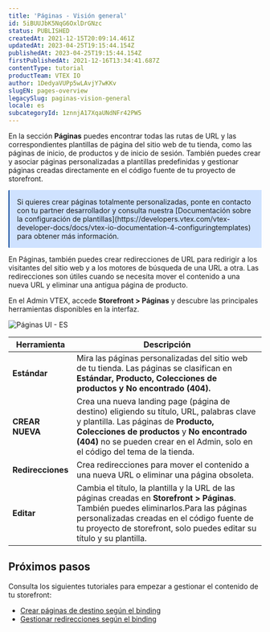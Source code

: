 ```yaml
---
title: 'Páginas - Visión general'
id: 5iBUUJbK5NqG6OxlDrGNzc
status: PUBLISHED
createdAt: 2021-12-15T20:09:14.461Z
updatedAt: 2023-04-25T19:15:44.154Z
publishedAt: 2023-04-25T19:15:44.154Z
firstPublishedAt: 2021-12-16T13:34:41.687Z
contentType: tutorial
productTeam: VTEX IO
author: 1DedyaVUPp5wLAvjY7wKKv
slugEN: pages-overview
legacySlug: paginas-vision-general
locale: es
subcategoryId: 1znnjA17XqaUNdNFr42PW5
---
```


En la sección **Páginas** puedes encontrar todas las rutas de URL y las correspondientes plantillas de página del sitio web de tu tienda, como las páginas de inicio, de productos y de inicio de sesión. También puedes crear y asociar páginas personalizadas a plantillas predefinidas y gestionar páginas creadas directamente en el código fuente de tu proyecto de storefront. 

<div style="background-color:#cfe2ff; border-left: 2px solid #084298; border-top-left-radius: 2px; border-bottom-left-radius: 2px; margin-bottom: 10px; padding: 15px">
   Si quieres crear páginas totalmente personalizadas, ponte en contacto con tu partner desarrollador y consulta nuestra [Documentación sobre la configuración de plantillas](https://developers.vtex.com/vtex-developer-docs/docs/vtex-io-documentation-4-configuringtemplates) para obtener más información.
</div>

En Páginas, también puedes crear redirecciones de URL para redirigir a los visitantes del sitio web y a los motores de búsqueda de una URL a otra. Las redirecciones son útiles cuando se necesita mover el contenido a una nueva URL y eliminar una antigua página de producto.

En el Admin VTEX, accede **Storefront > Páginas** y descubre las principales herramientas disponibles en la interfaz.

![Páginas UI - ES](https://raw.githubusercontent.com/vtexdocs/help-center-content/refs/heads/main/docs/es/tutorials/storefront/p%C3%A1ginas/paginas-vision-general_1.png)

| **Herramienta** | **Descripción** |
| ---------- | ---------- |
| **Estándar** | Mira las páginas personalizadas del sitio web de tu tienda. Las páginas se clasifican en **Estándar, Producto, Colecciones de productos y No encontrado (404).**|
| **CREAR NUEVA** | Crea una nueva landing page (página de destino) eligiendo su título, URL, palabras clave y plantilla. Las páginas de **Producto, Colecciones de productos** y **No encontrado (404)** no se pueden crear en el Admin, solo en el código del tema de la tienda.|
| **Redirecciones** | Crea redirecciones para mover el contenido a una nueva URL o eliminar una página obsoleta. |
|**Editar** | Cambia el título, la plantilla y la URL de las páginas creadas en **Storefront > Páginas**. También puedes eliminarlos.Para las páginas personalizadas creadas en el código fuente de tu proyecto de storefront, solo puedes editar su título y su plantilla. |

## Próximos pasos

Consulta los siguientes tutoriales para empezar a gestionar el contenido de tu storefront:
- [Crear páginas de destino según el binding](https://help.vtex.com/es/tutorial/criando-landing-pages-por-binding--3LQAoWx77P3gNoqI2Rtl5A?&utm_source=autocomplete)
- [Gestionar redirecciones según el binding](https://help.vtex.com/es/tutorial/gerenciando-redirecionamentos-de-url-por-binding--67GAK2TCQgjvmtPXxAqREb)
